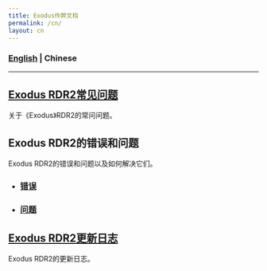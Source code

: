 ```yaml
---
title: Exodus作弊文档
permalink: /cn/
layout: cn
---
```

### [English](/) | Chinese
---
## [Exodus RDR2常见问题](/cn/faq)
关于《Exodus》RDR2的常问问题。

## Exodus RDR2的错误和问题
Exodus RDR2的错误和问题以及如何解决它们。
- ### [错误](/cn/errors)
- ### [问题](/cn/issues)

## [Exodus RDR2更新日志](/changelogs)
Exodus RDR2的更新日志。
